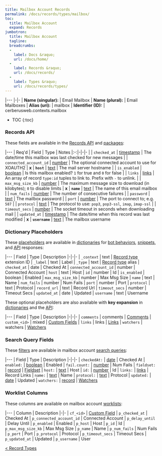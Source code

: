 ```yaml
---
title: Mailbox Account Records
permalink: /docs/records/types/mailbox/
toc:
  title: Mailbox Account
  expand: Records
jumbotron:
  title: Mailbox Account
  tagline: 
  breadcrumbs:
  -
    label: Docs &raquo;
    url: /docs/home/
  -
    label: Records &raquo;
    url: /docs/records/
  -
    label: Types &raquo;
    url: /docs/records/types/
---
```


|---
|-|-
| **Name (singular):** | Email Mailbox
| **Name (plural):** | Email Mailboxes
| **Alias (uri):** | mailbox
| **Identifier (ID):** | cerberusweb.contexts.mailbox

* TOC
{:toc}

### Records API

These fields are available in the [Records API](/docs/api/endpoints/records/) and [packages](/docs/packages/):

|---
| Req'd | Field | Type | Notes
|:-:|-|-|-
|   | `checked_at` | [timestamp](/docs/records/fields/types/timestamp/) | The date/time this mailbox was last checked for new messages 
|   | `connected_account_id` | [number](/docs/records/fields/types/number/) | The optional connected account to use for XOAUTH2 
| **x** | **`host`** | [text](/docs/records/fields/types/text/) | The mail server hostname 
|   | `is_enabled` | [boolean](/docs/records/fields/types/boolean/) | Is this mailbox enabled? `1` for true and `0` for false 
|   | `links` | [links](/docs/records/fields/types/links/) | An array of record `type:id` tuples to link to. Prefix with `-` to unlink. 
|   | `max_msg_size_kb` | [number](/docs/records/fields/types/number/) | The maximum message size to download (in kilobytes); `0` to disable limits 
| **x** | **`name`** | [text](/docs/records/fields/types/text/) | The name of this email mailbox 
|   | `num_fails` | [number](/docs/records/fields/types/number/) | The number of consecutive failures 
|   | `password` | [text](/docs/records/fields/types/text/) | The mailbox password 
|   | `port` | [number](/docs/records/fields/types/number/) | The port to connect to; e.g. `587` 
|   | `protocol` | [text](/docs/records/fields/types/text/) | The protocol to use: `pop3`, `pop3-ssl`, `imap`, `imap-ssl` 
|   | `timeout_secs` | [number](/docs/records/fields/types/number/) | The socket timeout in seconds when downloading mail 
|   | `updated_at` | [timestamp](/docs/records/fields/types/timestamp/) | The date/time when this record was last modified 
| **x** | **`username`** | [text](/docs/records/fields/types/text/) | The mailbox username 

### Dictionary Placeholders

These [placeholders](/docs/bots/scripting/placeholders/) are available in [dictionaries](/docs/bots/behaviors/dictionaries/) for [bot behaviors](/docs/bots/behaviors/), [snippets](/docs/snippets/), and [API](/docs/api/) responses:

|---
| Field | Type | Description
|-|-|-
| `_context` | text | [Record type](/docs/records/types/) extension ID
| `_label` | text | Label
| `_type` | text | [Record type](/docs/records/types/) alias
| `checked_at` | date | Checked At
| `connected_account_id` | number | Connected Account
| `host` | text | Host
| `id` | number | Id
| `is_enabled` | boolean | Enabled
| `max_msg_size_kb` | number | Max Msg Size
| `name` | text | Name
| `num_fails` | number | Num Fails
| `port` | number | Port
| `protocol` | text | Protocol
| `record_url` | text | Record Url
| `timeout_secs` | number | Timeout Secs
| `updated_at` | date | Updated
| `username` | text | Username

These optional placeholders are also available with **key expansion** in [dictionaries](/docs/bots/behaviors/dictionaries/key-expansion/) and the [API](/docs/api/responses/#expanding-keys-in-api-requests):

|---
| Field | Type | Description
|-|-|-
| `comments` | comments | [Comments](/docs/bots/behaviors/dictionaries/key-expansion/#comments)
| `custom_<id>` | mixed | [Custom Fields](/docs/bots/behaviors/dictionaries/key-expansion/#custom-fields)
| `links` | links | [Links](/docs/bots/behaviors/dictionaries/key-expansion/#links)
| `watchers` | watchers | [Watchers](/docs/bots/behaviors/dictionaries/key-expansion/#watchers)
	
### Search Query Fields

These [filters](/docs/search/filters/) are available in mailbox account [search queries](/docs/search/):

|---
| Field | Type | Description
|-|-|-
| `checkedAt:` | [date](/docs/search/filters/dates/) | Checked At
| `enabled:` | [boolean](/docs/search/filters/booleans/) | Enabled
| `fail.count:` | [number](/docs/search/filters/numbers/) | Num Fails
| `fieldset:` | [record](/docs/search/deep-search/) | [Fieldset](/docs/records/types/custom_fieldset/)
| `host:` | [text](/docs/search/filters/text/) | Host
| `id:` | [number](/docs/search/filters/numbers/) | Id
| `links:` | [links](/docs/search/filters/links/) | Record Links
| `name:` | [text](/docs/search/filters/text/) | Name
| `protocol:` | [text](/docs/search/filters/text/) | Protocol
| `updated:` | [date](/docs/search/filters/dates/) | Updated
| `watchers:` | [record](/docs/search/deep-search/) | [Watchers](/docs/records/types/worker/)
	
### Worklist Columns

These columns are available on mailbox account [worklists](/docs/worklists/):

|---
| Column | Description
|-|-
| `cf_<id>` | [Custom Field](/docs/records/types/custom_field/)
| `p_checked_at` | Checked At
| `p_connected_account_id` | Connected Account
| `p_delay_until` | Delay Until
| `p_enabled` | Enabled
| `p_host` | Host
| `p_id` | Id
| `p_max_msg_size_kb` | Max Msg Size
| `p_name` | Name
| `p_num_fails` | Num Fails
| `p_port` | Port
| `p_protocol` | Protocol
| `p_timeout_secs` | Timeout Secs
| `p_updated_at` | Updated
| `p_username` | User

<div class="section-nav">
	<div class="left">
		<a href="/docs/records/types/" class="prev">&lt; Record Types</a>
	</div>
	<div class="right align-right">
	</div>
</div>
<div class="clear"></div>
